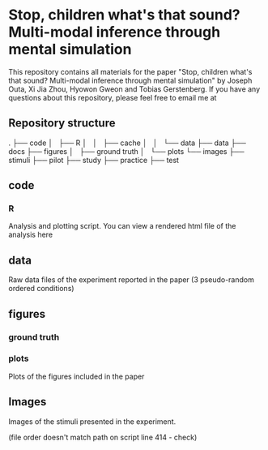 # Stop, children what's that sound? Multi-modal inference through mental simulation
This repository contains all materials for the paper "Stop, children what's that sound? Multi-modal inference through mental simulation" by Joseph Outa, Xi Jia Zhou, Hyowon Gweon and Tobias Gerstenberg. If you have any questions about this repository, please feel free to email me at 

## Repository structure

.
├── code
│   ├── R
│   │   ├── cache
│   │   └── data
├── data
├── docs
├── figures
│   ├── ground truth
│   └── plots
└── images
    ├── stimuli
	    ├── pilot
    	├── study
			├── practice
			├── test

## code

### R

Analysis and plotting script. You can view a rendered html file of the analysis here

## data

Raw data files of the experiment reported in the paper (3 pseudo-random ordered conditions)

## figures

### ground truth

### plots

Plots of the figures included in the paper

## Images

Images of the stimuli presented in the experiment.

(file order doesn't match path on script line 414 - check)




